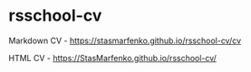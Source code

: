 # rsschool-cv

Markdown CV - https://stasmarfenko.github.io/rsschool-cv/cv

HTML CV - https://StasMarfenko.github.io/rsschool-cv/
